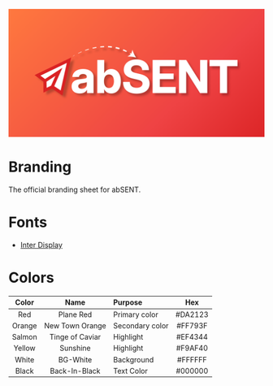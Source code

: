 ![abSENT Github Banner](https://github.com/absent-cc/branding/blob/main/banner.png)

# Branding
The official branding sheet for abSENT.

# Fonts

- [Inter Display](https://github.com/rsms/inter/releases/tag/display-beta-1)

# Colors

| Color | Name | Purpose | Hex |
|:-----:|:----:|:--------|:---:|
| Red | Plane Red | Primary color | #DA2123 |
| Orange | New Town Orange | Secondary color | #FF793F |
| Salmon | Tinge of Caviar  | Highlight | #EF4344 |
| Yellow | Sunshine | Highlight |#F9AF40 |
| White | BG-White | Background |  #FFFFFF |
| Black | Back-In-Black | Text Color | #000000 |
